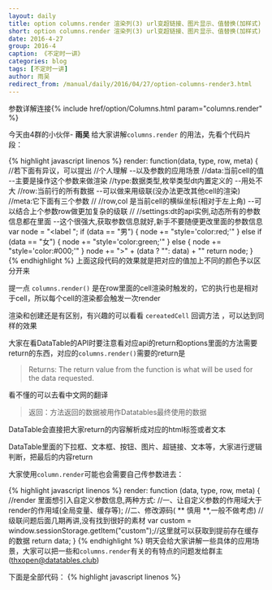 ```yaml
---
layout: daily
title: option columns.render 渲染列(3) url变超链接、图片显示、值替换(加样式) 《不定时一讲》 DataTables中文网
short: option columns.render 渲染列(3) url变超链接、图片显示、值替换(加样式)
date: 2016-4-27
group: 2016-4
caption: 《不定时一讲》
categories: blog
tags: [不定时一讲]
author: 雨吴
redirect_from: /manual/daily/2016/04/27/option-columns-render3.html
---
```

参数详解连接{% include href/option/Columns.html param="columns.render" %}

今天由4群的小伙伴- **雨吴**  给大家讲解`columns.render` 的用法，先看个代码片段：
<!--more-->
{% highlight javascript linenos %}
render: function(data, type, row, meta) {
    //若下面有异议，可以提出
    //个人理解  --以及参数的应用场景
    //data:当前cell的值  --主要是操作这个参数来做渲染
    //type:数据类型,枚举类型dt内置定义的  --用处不大
    //row:当前行的所有数据  --可以做来用级联(没办法更改其他cell的渲染)
    //meta:它下面有三个参数
    //   //row,col 是当前cell的横纵坐标(相对于左上角) --可以结合上个参数row做更加复杂的级联
    //   //settings:dt的api实例,动态所有的参数信息都在里面  --这个很强大,获取参数信息就好,新手不要随便更改里面的参数信息
    var node = "<label ";
    if (data == "男") {
        node += "style='color:red;'"
    } else if (data == "女") {
        node += "style='color:green;'"
    } else {
        node += "style='color:#000;'"
    }
    node += ">" + (data ? "": data) + "</label>"
    return node;
}
{% endhighlight %}
上面这段代码的效果就是把对应的值加上不同的颜色予以区分开来

提一点 `columns.render()` 是在row里面的cell渲染时触发的，它的执行也是相对于cell，所以每个cell的渲染都会触发一次render

渲染和创建还是有区别，有兴趣的可以看看 `cereatedCell` 回调方法 ，可以达到同样的效果

大家在看DataTable的API时要注意看对应api的return和options里面的方法需要return的东西，对应的`columns.render()`需要的return是

> Returns:
  The return value from the function is what will be used for the data requested.

看不懂的可以去看中文网的翻译

> 返回：方法返回的数据被用作Datatables最终使用的数据

DataTable会直接把大家return的内容解析成对应的html标签或者文本

DataTable里面的下拉框、文本框、按钮、图片、超链接、文本等，大家进行逻辑判断，把最后的内容return

大家使用`column.render`可能也会需要自己传参数进去：

{% highlight javascript linenos %}
  render: function (data, type, row, meta) {
        //render 里面想引入自定义参数信息,两种方式:
        //一、让自定义参数的作用域大于render的作用域(全局变量、缓存等);
        //二、修改源码( ** 慎用 **,一般不做考虑)
        //级联问题后面几期再讲,没有找到很好的素材
        var custom = window.sessionStorage.getItem("custom");//这里就可以获取到提前存在缓存的数据
        return data;
    }
{% endhighlight %}
明天会给大家讲解一些具体的应用场景，大家可以把一些和`columns.render`有关的有特点的问题发给群主(thxopen@datatables.club)

下面是全部代码：
{% highlight javascript linenos %}
<!DOCTYPE html>
<html xmlns="http://www.w3.org/1999/xhtml">
 <head>
  <meta http-equiv="Content-Type" content="text/html; charset=utf-8" />
  <title>DataTables中文网 不定时一讲 columns.render url变超链接或者图片显示</title>
  <link href="DataTables/css/jquery.dataTables.min.css" rel="stylesheet" />
 </head>
 <body>
  <script src="DataTables/js/jquery.js"></script>
  <script src="DataTables/js/jquery.dataTables.min.js"></script>
  <table id="example">
  </table>
  <script>
        var id = "";
        var oTable = $("#example").DataTable({
            "serverSide": true,//分页，取数据等等的都放到服务端去
            "deferRender": true,//当处理大数据时，延迟渲染数据，有效提高Datatables处理能力
            "destory": true,
            "ajax": {
                "dataType": 'json',
                "type": "POST",
                "url": "/GridSheet/dataGridData",
                "data": function (d) {
                    d.id = id;
                },
                "async": false
            },
            "columns": [
                {
                    "data": "id",
                    "width": "100px",
                    "title": "id"
                }, {
                    "data": "name",
                    "width": "150px",
                    "title": "姓名"
                }, {
                    "data": "sex",
                    "width": "100px",
                    "title": "性别",
                    render: function (data, type, row, meta) {
                        //个人理解  --以及参数的应用场景
                        //data:当前cell的值  --主要是操作这个参数来做渲染
                        //type:数据类型,枚举类型dt内置定义的  --用处不大
                        //row:当前行的所有数据  --可以做来用级联(没办法更改其他cell的渲染)
                        //meta:它下面有三个参数
                        //   //row,col 是当前cell的横纵坐标(相对于左上角)
                        //         --可以结合上个参数row做更加复杂的级联
                        //   //settings:dt的api实例,动态所有的参数信息都在里面
                           //  --这个很强大,获取参数信息就好,新手不要随便更改里面的参数信息
                        var node = "<label ";
                        if (data == "男") {
                            node += "style='color:red;'"
                        } else if (data == "女") {
                            node += "style='color:green;'"
                        } else {
                            node += "style='color:#000;'"
                        }
                        node += ">" + data ? "" : data + "</label>"
                        return node;
                    }
                }, {
                    "data": "img",
                    "width": "200px",
                    "title": "头像",
                    render: function (data, type, row, meta) {
                         //这里是主题  把url变成超链接、把图片路径显示为图片
                        //return "<a href='" + data + "'>" + data + "</a>";
                        return "<img src='" + data + "' />";

                    }
                }, {
                    "data": "mark",
                    "width": "300px",
                    "title": "备注",
                    render: function (data, type, row, meta) {
                        //render 里面想引入自定义参数信息,两种方式:
                        //一、让自定义参数的作用域大于render的作用域(全局变量、缓存等);
                        //二、修改源码(慎用)
                        //级联问题后面几期再讲,没有找到很好的素材
                        var custom = window.sessionStorage.getItem("custom");//这里就可以获取到提前存在缓存的数据
                        return data;
                    }
                }
            ]
        });

    </script>
 </body>
</html>
{% endhighlight %}

### 最后感谢 雨吴 的贡献